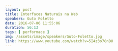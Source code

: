 ```yaml
---
layout: post
title: Interfaces Naturais na Web
speakers: Guto Foletto
date: 2016-07-06 11:55:06
duration: 56:13
tags: [ performace ]
img: /assets/image/speakers/Guto-Foletto.jpg 
link: https://www.youtube.com/watch?v=5I4z3o78nBU
---
```


